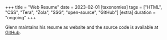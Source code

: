 +++
title = "Web Resume"
date = 2023-02-01
[taxonomies]
tags = ["HTML", "CSS", "Tera", "Zola", "SSG", "open-source", "GitHub"]
[extra]
duration = "ongoing"
+++

Glenn maintains his resume as website and the source code is available
at [GitHub](https://github.com/GlennWSo/resume). 
